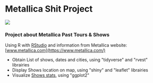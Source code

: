 # Metallica Shit Project

![](https://upload.wikimedia.org/wikipedia/commons/e/ea/Metallica_wordmark.svg)

### Project about Metallica Past Tours & Shows

Using R with [RStudio](https://posit.co/download/rstudio-desktop/) and information from Metallica website: [www.metallica.com](https://www.metallica.com/)

-   Obtain List of shows, dates and cities, using "tidyverse" and "rvest" librairies
-   Display Shows location on map, using "shiny" and "leaflet" librairies
-   Visualize [Shows stats](https://github.com/llangevin/Metallica/blob/main/quarto/Metallica_Shows_Stats/Metallica_Shows_Stats.md), using "ggplot2"
